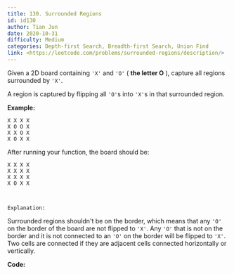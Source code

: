 ```yaml
---
title: 130. Surrounded Regions
id: id130
author: Tian Jun
date: 2020-10-31
difficulty: Medium
categories: Depth-first Search, Breadth-first Search, Union Find
link: <https://leetcode.com/problems/surrounded-regions/description/>
---
```


Given a 2D board containing `'X'` and `'O'` ( **the letter O** ), capture all
regions surrounded by `'X'`.

A region is captured by flipping all `'O'`s into `'X'`s in that surrounded
region.

**Example:**
            X X X X    X O O X    X X O X    X O X X    

After running your function, the board should be:
            X X X X    X X X X    X X X X    X O X X    


	Explanation:

Surrounded regions shouldn't be on the border, which means that any `'O'` on
the border of the board are not flipped to `'X'`. Any `'O'` that is not on the
border and it is not connected to an `'O'` on the border will be flipped to
`'X'`. Two cells are connected if they are adjacent cells connected
horizontally or vertically.


**Code:**
